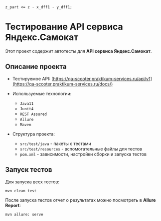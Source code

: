 ```
z_part <= z - x_dff1 - y_dff1;
```

# Тестирование API сервиса Яндекс.Самокат

Этот проект содержит автотесты для **API сервиса Яндекс.Самокат**.

## Описание проекта

- Тестируемое API: [https://qa-scooter.praktikum-services.ru/api/v1](https://qa-scooter.praktikum-services.ru/docs/)

- Используемые технологии:

    - `Java11`
    - `Junit4`
    - `REST Assured`
    - `Allure`
    - `Maven`

- Структура проекта:

    - `src/test/java` - пакеты с тестами
    - `src/test/resources` - вспомогательные файлы для тестов
    - `pom.xml` - зависимости, настройки сборки и запуска тестов

## Запуск тестов

Для запуска всех тестов:

```bash
mvn clean test
```

После запуска тестов отчет о результатах можно посмотреть в **Allure Report**:

```bash
mvn allure: serve
```


